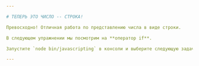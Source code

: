 ```yaml
---

# ТЕПЕРЬ ЭТО ЧИСЛО -- СТРОКА!

Превосходно! Отличная работа по представлению числа в виде строки.

В следующем упражнении мы посмотрим на **оператор if**.

Запустите `node bin/javascripting` в консоли и выберите следующую задачу.

---
```

